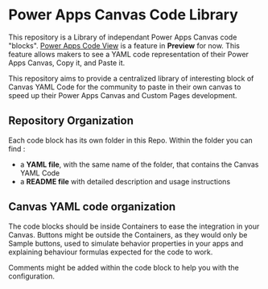 # Power Apps Canvas Code Library
This repository is a Library of independant Power Apps Canvas code "blocks". [Power Apps Code View]([https://](https://learn.microsoft.com/en-us/power-apps/maker/canvas-apps/code-view)) is a feature in **Preview** for now.
This feature allows makers to see a YAML code representation of their Power Apps Canvas, Copy it, and Paste it.

This repository aims to provide a centralized library of interesting block of Canvas YAML Code for the community to paste in their own canvas to speed up their Power Apps Canvas and Custom Pages development. 

## Repository Organization
Each code block has its own folder in this Repo. Within the folder you can find :
- a **YAML file**, with the same name of the folder, that contains the Canvas YAML Code
- a **README file** with detailed description and usage instructions

## Canvas YAML code organization
The code blocks should be inside Containers to ease the integration in your Canvas. 
Buttons might be outside the Containers, as they would only be Sample buttons, used to simulate behavior properties in your apps and explaining behaviour formulas expected for the code to work.

Comments might be added within the code block to help you with the configuration.